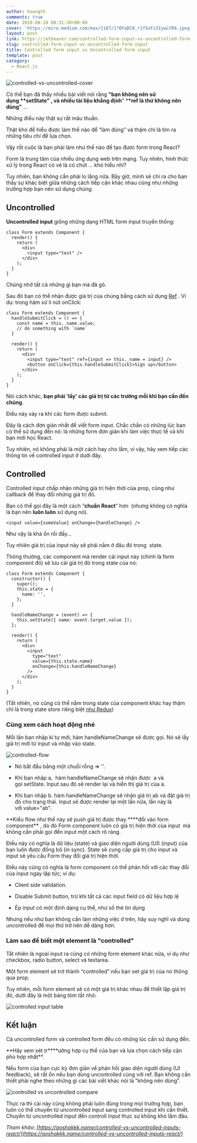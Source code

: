 ```yaml
---
author: hoangth
comments: true
date: 2018-08-10 08:31:20+00:00
cover: 'https://miro.medium.com/max/1187/1*0FqDC0_r1f5xFz3IywLYRA.jpeg'
layout: post
link: https://jetbeaver.com/controlled-form-input-vs-uncontrolled-form-input/
slug: controlled-form-input-vs-uncontrolled-form-input
title: Controlled form input vs Uncontrolled form input
template: post
category:
  - React.js
---
```


![controlled-vs-uncontrolled-cover](https://lecoder.io/wp-content/uploads/2018/08/controlled-vs-uncontrolled-cover.png)

Có thể bạn đã thấy nhiều bài viết nói rằng **"bạn không nên sử dụng \*\***setState"** , và nhiều tài liệu khẳng định**" \***\*ref là thứ không nên dùng"** ...

Những điều này thật sự rất mâu thuẫn.

Thật khó để hiểu được làm thế nào để “làm đúng” và thậm chí là tìm ra những tiêu chí để lựa chọn.

Vậy rốt cuộc là bạn phải làm như thế nào để tạo được form trong React?

Form là trung tâm của nhiều ứng dụng web trên mạng. Tuy nhiên, hình thức xử lý trong React có vẻ là có chút ... khó hiểu nhỉ?

Tuy nhiên, bạn không cần phải lo lắng nữa. Bây giờ, mình sẽ chỉ ra cho bạn thấy sự khác biệt giữa những cách tiếp cận khác nhau cũng như những trường hợp bạn nên sử dụng chúng.

## Uncontrolled

**Uncontrolled input** giống những dạng HTML form input truyền thống:

    class Form extends Component {
      render() {
        return (
          <div>
            <input type="text" />
          </div>
        );
      }
    }

Chúng nhớ tất cả những gì bạn mà đã gõ.

Sau đó bạn có thể nhận được giá trị của chúng bằng cách sử dụng [Ref](https://reactjs.org/docs/refs-and-the-dom.html) . Ví dụ: trong hàm xử lí nút onClick:

    class Form extends Component {
      handleSubmitClick = () => {
        const name = this._name.value;
        // do something with `name`
      }

      render() {
        return (
          <div>
            <input type="text" ref={input => this._name = input} />
            <button onClick={this.handleSubmitClick}>Sign up</button>
          </div>
        );
      }
    }

Nói cách khác, **bạn phải 'lấy' các giá trị từ các trường mỗi khi bạn cần đến chúng**.

Điều này xảy ra khi các form được submit.

Đây là cách đơn giản nhất để viết form input. Chắc chắn có những lúc bạn có thể sử dụng đến nó: là những form đơn giản khi làm việc thực tế và khi bạn mới học React.

Tuy nhiên, nó không phải là một cách hay cho lắm, vì vậy, hãy xem tiếp các thông tin về controlled input ở dưới đây.

## Controlled

Controlled input chấp nhận những giá trị hiện thời của prop, cũng như callback để thay đổi những giá trị đó.

Bạn có thể gọi đây là một cách “**chuẩn React**” hơn  (nhưng không có nghĩa là bạn nên **luôn luôn** sử dụng nó).

    <input value={someValue} onChange={handleChange} />

Như vậy là khá ổn rồi đấy…

Tuy nhiên giá trị của input này sẽ phải nằm ở đâu đó trong  state.

Thông thường, các component mà render cái input này (chính là form component đó) sẽ lưu cái giá trị đó trong state của nó:

    class Form extends Component {
      constructor() {
        super();
        this.state = {
          name: '',
        };
      }

      handleNameChange = (event) => {
        this.setState({ name: event.target.value });
      };

      render() {
        return (
          <div>
            <input
              type="text"
              value={this.state.name}
              onChange={this.handleNameChange}
            />
          </div>
        );
      }
    }

(Tất nhiên, nó cũng có thể nằm trong state của component khác hay thậm chí là trong state store riêng biệt [như Redux](https://goshakkk.name/should-i-put-form-state-into-redux/))

### Cùng xem cách hoạt động nhé

Mỗi lần bạn nhập kí tự mới, hàm handleNameChange sẽ được gọi. Nó sẽ lấy giá trị mới từ input và nhập vào state.

![controlled-flow](https://lecoder.io/wp-content/uploads/2018/08/controlled-flow-1024x186.png)

- Nó bắt đầu bằng một chuỗi rỗng => ''.

* Khi bạn nhập a,  hàm handleNameChange sẽ nhận được  a và gọi setState. Input sau đó sẽ render lại và hiển thị giá trị của a.

- Khi bạn nhập b. hàm handleNameChange sẽ nhận giá trị ab và đặt giá trị đó cho trạng thái. Input sẽ được render lại một lần nữa, lần này là với value="ab".

**Kiểu flow như thế này sẽ push giá trị được thay \*\***đổi vào form component\*\* , do đó Form component luôn có giá trị hiện thời của input  mà không cần phải gọi đến input một cách rõ ràng.

Điều này có nghĩa là dữ liệu (state) và giao diện người dùng (UI) (input) của bạn luôn được đồng bộ (in sync). State sẽ cung cấp giá trị cho input và input sẽ yêu cầu Form thay đổi giá trị hiện thời.

Điều này cũng có nghĩa là form component có thể phản hồi với các thay đổi của input ngay lập tức; ví dụ:

- Client side validation.

* Disable Submit button, trừ khi tất cả các input field có dữ liệu hợp lệ

- Ép input có một định dạng cụ thể, như số thẻ tín dụng

Nhưng nếu như bạn không cần làm những việc ở trên, hãy suy nghĩ và dùng uncontrolled để mọi thứ trở nên dễ dàng hơn.

### Làm sao để biết một element là "controlled"

Tất nhiên là ngoài input ra cũng có những form element khác nữa, ví dụ như checkbox, radio button, select và textarea.

Một form element sẽ trở thành “controlled” nếu bạn set giá trị của nó thông qua prop.

Tuy nhiên, mỗi form element sẽ có một giá trị khác nhau để thiết lập giá trị đó, dưới đây là một bảng tóm tắt nhỏ:

![controlled input table](https://lecoder.io/wp-content/uploads/2018/08/controlled-input-table.png)

## Kết luận

Cả uncontrolled form và controlled form đều có những lúc cần sử dụng đến.

**Hãy xem xét tr\*\***ường hợp cụ thể của bạn và lựa chọn cách tiếp cận phù hợp nhất\*\*.

Nếu form của bạn cực kỳ đơn giản về phản hồi giao diện người dùng (UI feedback), sẽ rất ổn nếu bạn dùng uncontrolled cùng với ref. Bạn không cần thiết phải nghe theo những gì các bài viết khác nói là "không nên dùng".

![controlled vs uncontrolled compare](https://lecoder.io/wp-content/uploads/2018/08/controlled-vs-uncontrolled-compare.png)

Thực ra thì cái này cũng không phải luôn đúng trong mọi trường hợp, bạn luôn có thể chuyển từ uncontrolled input sang controlled input khi cần thiết. Chuyển từ uncontrolled input đến controll input thực sự không khó lắm đâu.

_Tham khảo: [https://goshakkk.name/controlled-vs-uncontrolled-inputs-react/](https://goshakkk.name/controlled-vs-uncontrolled-inputs-react/)_
